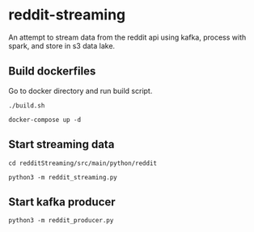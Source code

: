 # reddit-streaming
An attempt to stream data from the reddit api using kafka, process with spark, and store in s3 data lake.

## Build dockerfiles

Go to docker directory and run build script.

`./build.sh`

`docker-compose up -d`

## Start streaming data

`cd redditStreaming/src/main/python/reddit`

`python3 -m reddit_streaming.py`

## Start kafka producer

`python3 -m reddit_producer.py`




